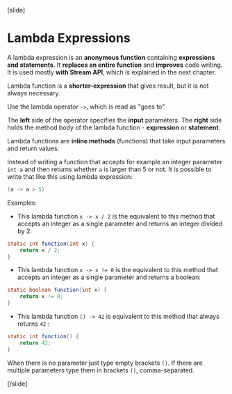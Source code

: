 [slide]
# Lambda Expressions

A lambda expression is an **anonymous function** containing **expressions and statements**. It **replaces an entire function** and **improves** code writing. It is used mostly **with Stream API**, which is explained in the next chapter.  

Lambda function is a **shorter-expression** that gives result, but it is not always necessary.

Use the lambda operator `->`, which is read as "goes to"

The **left** side of the operator specifies the **input** parameters.
The **right** side holds the method body of the lambda function - **expression** or **statement**.

Lambda functions are **inline methods** (functions) that take input parameters and return values:

Instead of writing a function that accepts for example an integer parameter `int a` and then returns whether `a` is larger than 5 or not. It is possible to write that like this using lambda expression:

```java
(a -> a > 5)
```
Examples:

- This lambda function `x -> x / 2` is the equivalent to this method that accepts an integer as a single parameter and returns an integer divided by 2:

```java
static int function(int x) { 
    return x / 2; 
}
```

- This lambda function `x -> x != 0` is the equivalent to this method that accepts an integer as a single parameter and returns a boolean:

```java
static boolean function(int x) { 
    return x != 0; 
}
```

- This lambda function `() -> 42` is equivalent to this method that always returns `42` :
```java
static int function() { 
    return 42; 
}
```

When there is no parameter just type empty brackets `()`. If there are multiple parameters type them in brackets `()`, comma-separated.

[/slide]
